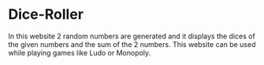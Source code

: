 # Dice-Roller
In this website 2 random numbers are generated and it displays the dices of the given numbers and the sum of the 2 numbers. This website can be used while playing games like Ludo or Monopoly.
